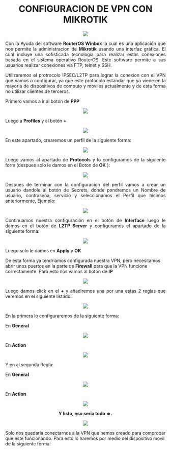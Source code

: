 
<H1><div align=center>CONFIGURACION DE VPN CON MIKROTIK</H1>

<div align=center><img src="img/img01.gif"></div>

<text style = "display:block; text-align: justify"> Con la Ayuda del software **RouterOS Winbox** la cual es una aplicación que nos permite la administracion de **Mikrotik** usando una interfaz gráfica. El cual incluye una sofisticada tecnología para realizar estas conexiones basada en el sistema operativo RouterOS. Este software permite a sus usuarios realizar conexiones vía FTP, telnet y SSH.

<text style = "display:block; text-align: justify"> Utilizaremos el protrocolo IPSEC/L2TP para lograr la conexion con el VPN que vamos a configurar, ya que este protocolo estandar que ya viene
en la mayoria de dispositivos de computo y moviles actualmente y de esta forma no utilizar clientes de terceros.

Primero vamos a ir al botón de **PPP**  
<div align=center><img src="img/img02.jpg"></div>

Luego a **Profiles** y al botón **+**
<div align=center><img src="img/img03.jpg"></div>

<text style = "display:block; text-align: justify">En este apartado, crearemos un perfil de la siguiente forma:
<div align=center><img src="img/img04.jpg"></div>

<text style = "display:block; text-align: justify"> Luego vamos al apartado de **Protocols** y lo configuramos de la siguiente form (despues solo le damos en el Boton de **OK** ):
<div align=center><img src="img/img05.jpg"></div>

<text style = "display:block; text-align: justify"> Despues de terminar con la configuracion del perfil vamos a crear un usuario dandole al botón de Secrets, donde pondremos un Nombre de usuario,
contraseña, servicio y seleccionamos el Perfil que hicimos anteriormente, Ejemplo:
<div align=center><img src="img/img06.jpg"></div>

<text style = "display:block; text-align: justify"> Continuamos nuestra configuración en el botón de **Interface** luego le damos en el botón de **L2TP Server** y configuramos el apartado de la siguiente forma:
<div align=center><img src="img/img07.jpg"></div>

<text style = "display:block; text-align: justify"> Luego solo le damos en **Apply** y **OK**

De esta forma ya tendriamos configurada nuestra VPN, pero necesitamos abrir unos puertos en la parte de **Firewall** para que la VPN funcione correctamente.
Para esto nos vamos al botón de **IP**
<div align=center><img src="img/img08.jpg"></div>

<text style = "display:block; text-align: justify"> Luego damos click en el **+** y añadiremos una por una estas 2 reglas que veremos en el siguiente listado:
<div align=center><img src="img/img09.jpg"></div>

<text style = "display:block; text-align: justify"> En la primera lo configuraremos de la siguiente forma: 

En **General** <div align=center><img src="img/img10.jpg"></div>

En **Action** <div align=center><img src="img/img11.jpg"></div>

Y en al segunda Regla: 

En **General** <div align=center><img src="img/img12.jpg"></div>  

En **Action** <div align=center><img src="img/img13.jpg"></div>

<text style = "display:block; text-align: center"> **Y listo, eso seria todo ☻.**
<div align=center><img src="img/img14.gif"></div>

 Solo nos quedaria conectarnos a la VPN que hemos creado para comprobar que este funcionando. Para esto lo haremos por medio del dispositivo movil de la siguiente forma: